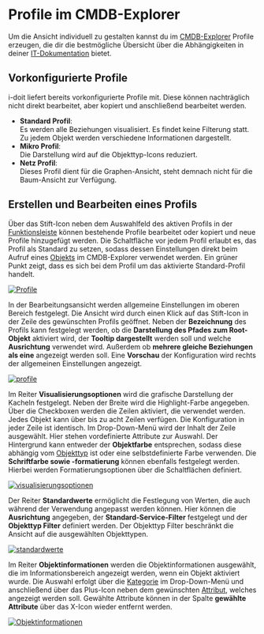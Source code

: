 # Profile im CMDB-Explorer

Um die Ansicht individuell zu gestalten kannst du im [CMDB-Explorer](../../auswertungen/cmdb-explorer/index.md) Profile erzeugen, die dir die bestmögliche Übersicht über die Abhängigkeiten in deiner [IT-Dokumentation](../../glossar.md#it-dokumentation) bietet.

## Vorkonfigurierte Profile

i-doit liefert bereits vorkonfigurierte Profile mit. Diese können nachträglich nicht direkt bearbeitet, aber kopiert und anschließend bearbeitet werden.

*   **Standard Profil**:<br>
    Es werden alle Beziehungen visualisiert. Es findet keine Filterung statt. Zu jedem Objekt werden verschiedene Informationen dargestellt.
*   **Mikro Profil**:<br>
    Die Darstellung wird auf die Objekttyp-Icons reduziert.
*   **Netz Profil**:<br>
    Dieses Profil dient für die Graphen-Ansicht, steht demnach nicht für die Baum-Ansicht zur Verfügung.

## Erstellen und Bearbeiten eines Profils

Über das Stift-Icon neben dem Auswahlfeld des aktiven Profils in der [Funktionsleiste](./index.md#funktionsleiste) können bestehende Profile bearbeitet oder kopiert und neue Profile hinzugefügt werden. Die Schaltfläche vor jedem Profil erlaubt es, das Profil als Standard zu setzen, sodass dessen Einstellungen direkt beim Aufruf eines [Objekts](../../glossar.md#objekt) im CMDB-Explorer verwendet werden. Ein grüner Punkt zeigt, dass es sich bei dem Profil um das aktivierte Standard-Profil handelt.

[![Profile](../../assets/images/de/auswertungen/cmdb-explorer/profile-im-cmdb-explorer/0-cep.png)](../../assets/images/de/auswertungen/cmdb-explorer/profile-im-cmdb-explorer/0-cep.png)

In der Bearbeitungsansicht werden allgemeine Einstellungen im oberen Bereich festgelegt. Die Ansicht wird durch einen Klick auf das Stift-Icon in der Zeile des gewünschten Profils geöffnet. Neben der **Bezeichnung** des Profils kann festgelegt werden, ob die **Darstellung des Pfades zum Root-Objekt** aktiviert wird, der **Tooltip dargestellt** werden soll und welche **Ausrichtung** verwendet wird. Außerdem ob **mehrere gleiche Beziehungen als eine** angezeigt werden soll. Eine **Vorschau** der Konfiguration wird rechts der allgemeinen Einstellungen angezeigt.

[![profile](../../assets/images/de/auswertungen/cmdb-explorer/profile-im-cmdb-explorer/1-cep.png)](../../assets/images/de/auswertungen/cmdb-explorer/profile-im-cmdb-explorer/1-cep.png)

Im Reiter **Visualisierungsoptionen** wird die grafische Darstellung der Kacheln festgelegt. Neben der Breite wird die Highlight-Farbe angegeben. Über die Checkboxen werden die Zeilen aktiviert, die verwendet werden. Jedes Objekt kann über bis zu acht Zeilen verfügen. Die Konfiguration in jeder Zeile ist identisch. Im Drop-Down-Menü wird der Inhalt der Zeile ausgewählt. Hier stehen vordefinierte Attribute zur Auswahl. Der Hintergrund kann entweder der **Objektfarbe** entsprechen, sodass diese abhängig vom [Objekttyp](../../glossar.md#objekttyp) ist oder eine selbstdefinierte Farbe verwenden. Die **Schriftfarbe sowie -formatierung** können ebenfalls festgelegt werden. Hierbei werden Formatierungsoptionen über die Schaltflächen definiert.

[![visualisierungsoptionen](../../assets/images/de/auswertungen/cmdb-explorer/profile-im-cmdb-explorer/2-cep.png)](../../assets/images/de/auswertungen/cmdb-explorer/profile-im-cmdb-explorer/2-cep.png)

Der Reiter **Standardwerte** ermöglicht die Festlegung von Werten, die auch während der Verwendung angepasst werden können. Hier können die **Ausrichtung** angegeben, der **Standard-Service-Filter** festgelegt und der **Objekttyp Filter** definiert werden. Der Objekttyp Filter beschränkt die Ansicht auf die ausgewählten Objekttypen.

[![standardwerte](../../assets/images/de/auswertungen/cmdb-explorer/profile-im-cmdb-explorer/3-cep.png)](../../assets/images/de/auswertungen/cmdb-explorer/profile-im-cmdb-explorer/3-cep.png)

Im Reiter **Objektinformationen** werden die Objektinformationen ausgewählt, die im Informationsbereich angezeigt werden, wenn ein Objekt aktiviert wurde. Die Auswahl erfolgt über die [Kategorie](../../glossar.md#kategorie) im Drop-Down-Menü und anschließend über das Plus-Icon neben dem gewünschten [Attribut](../../glossar.md#attribut), welches angezeigt werden soll. Gewählte Attribute können in der Spalte **gewählte Attribute** über das X-Icon wieder entfernt werden.

[![Objektinformationen](../../assets/images/de/auswertungen/cmdb-explorer/profile-im-cmdb-explorer/4-cep.png)](../../assets/images/de/auswertungen/cmdb-explorer/profile-im-cmdb-explorer/4-cep.png)
